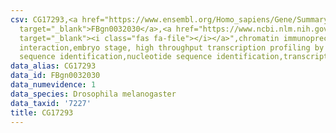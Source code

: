```yaml
---
csv: CG17293,<a href="https://www.ensembl.org/Homo_sapiens/Gene/Summary?db=core;g=FBgn0032030"
  target="_blank">FBgn0032030</a>,<a href="https://www.ncbi.nlm.nih.gov/pubmed/15998452"
  target="_blank"><i class="fas fa-file"></i></a>",chromatin immunoprecipitation assay,direct
  interaction,embryo stage, high throughput transcription profiling by microarray,nucleotide
  sequence identification,nucleotide sequence identification,transcriptional regulation,
data_alias: CG17293
data_id: FBgn0032030
data_numevidence: 1
data_species: Drosophila melanogaster
data_taxid: '7227'
title: CG17293
---
```

